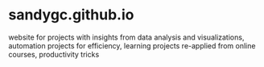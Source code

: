 # sandygc.github.io
website for projects with insights from data analysis and visualizations, automation projects for efficiency, learning projects re-applied from online courses, productivity tricks
